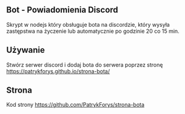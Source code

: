 ## Bot - Powiadomienia Discord

 Skrypt w nodejs który obsługuje bota na discordzie, który wysyła zastępstwa na życzenie lub automatycznie po godzinie 20 co 15 min.

## Używanie
 Stwórz serwer discord i dodaj bota do serwera poprzez stronę https://patrykforys.github.io/strona-bota/

 ## Strona
  Kod strony https://github.com/PatrykForys/strona-bota
